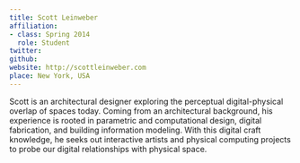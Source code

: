```yaml
---
title: Scott Leinweber
affiliation:
- class: Spring 2014
  role: Student
twitter:
github:
website: http://scottleinweber.com
place: New York, USA
---
```

Scott is an architectural designer exploring the perceptual digital-physical overlap of spaces today. Coming from an architectural background, his experience is rooted in parametric and computational design, digital fabrication, and building information modeling. With this digital craft knowledge, he seeks out interactive artists and physical computing projects to probe our digital relationships with physical space.
